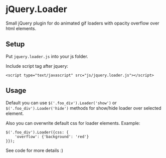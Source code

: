 jQuery.Loader
===============

Small jQuery plugin for do animated gif loaders with opacity overflow over html elements.



## Setup

Put `jquery.loader.js` into your js folder.

Include script tag after jquery:

`<script type="text/javascript" src="js/jquery.loader.js"></script>`

## Usage

Default you can use `$('.foo_div').Loader('show')` or `$('.foo_div').Loader('hide')` methods for show/hide loader over selected element. 

Also you can overwrite default css for loader elements. Example:

```
$('.foo_div').Loader({css: {
    'overflow': {'background': 'red'}
}});
```

See code for more details :)
